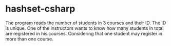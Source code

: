 # hashset-csharp

The program reads the number of students in 3 courses and their ID.
The ID is unique. One of the instructors wants to know how many students in total are registered in his courses.
Considering that one student may register in more than one course.
